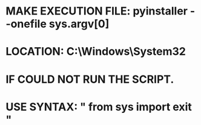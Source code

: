 # MAKE EXECUTION FILE: pyinstaller --onefile sys.argv[0]
# LOCATION: C:\Windows\System32
# IF COULD NOT RUN THE SCRIPT. 
# USE SYNTAX: " from sys import exit "
